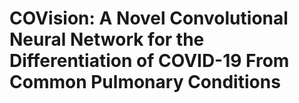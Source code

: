 # COVision: A Novel Convolutional Neural Network for the Differentiation of COVID-19 From Common Pulmonary Conditions
